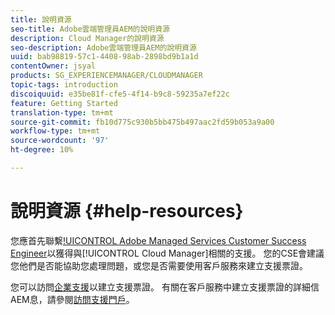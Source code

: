 ```yaml
---
title: 說明資源
seo-title: Adobe雲端管理員AEM的說明資源
description: Cloud Manager的說明資源
seo-description: Adobe雲端管理員AEM的說明資源
uuid: bab98819-57c1-4408-98ab-2898bd9b1a1d
contentOwner: jsyal
products: SG_EXPERIENCEMANAGER/CLOUDMANAGER
topic-tags: introduction
discoiquuid: e35be81f-cfe5-4f14-b9c8-59235a7ef22c
feature: Getting Started
translation-type: tm+mt
source-git-commit: fb10d775c930b5bb475b497aac2fd59b053a9a00
workflow-type: tm+mt
source-wordcount: '97'
ht-degree: 10%

---
```



# 說明資源 {#help-resources}

您應首先聯繫[!UICONTROL Adobe Managed Services Customer Success Engineer](CSE)以獲得與[!UICONTROL Cloud Manager]相關的支援。 您的CSE會建議您他們是否能協助您處理問題，或您是否需要使用客戶服務來建立支援票證。

您可以訪問[企業支援](https://helpx.adobe.com/tw/contact/enterprise-support.ec.html)以建立支援票證。 有關在客戶服務中建立支援票證的詳細信AEM息，請參閱[訪問支援門戶](https://help.adobe.com/experience-manager/kb/accessing-aem-support-portal.html)。
